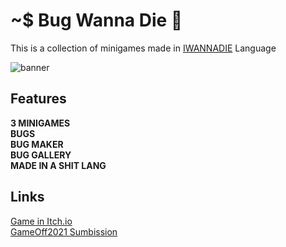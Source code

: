 # ~$ Bug Wanna Die 🐞

This is a collection of minigames made in [IWANNADIE](https://esolangs.org/wiki/IWANNADIE#) Language

![banner](https://imgur.com/nsNHubG.png)

## Features
**3 MINIGAMES** <br>
**BUGS** <br>
**BUG MAKER** <br>
**BUG GALLERY** <br>
**MADE IN A SHIT LANG** <br>

## Links
[Game in Itch.io](https://lajbel.itch.io/bug-wanna-die) <br>
[GameOff2021 Sumbission]()